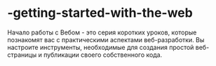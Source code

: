 # -getting-started-with-the-web
Начало работы с Вебом - это серия коротких уроков, которые познакомят вас с практическими аспектами веб-разработки. Вы настроите инструменты, необходимые для создания простой веб-страницы и публикации своего собственного кода.
